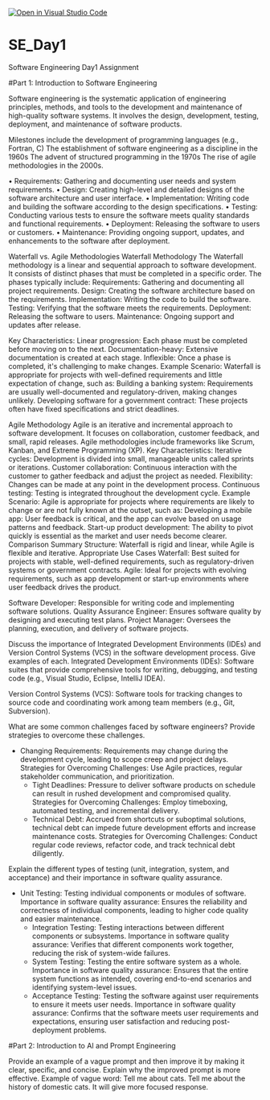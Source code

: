 [![Open in Visual Studio Code](https://classroom.github.com/assets/open-in-vscode-2e0aaae1b6195c2367325f4f02e2d04e9abb55f0b24a779b69b11b9e10269abc.svg)](https://classroom.github.com/online_ide?assignment_repo_id=15540528&assignment_repo_type=AssignmentRepo)
# SE_Day1
Software Engineering Day1 Assignment

#Part 1: Introduction to Software Engineering

Software engineering is the systematic application of engineering principles, methods, and tools to the development and maintenance of high-quality software systems. It involves the design, development, testing, deployment, and maintenance of software products.

Milestones include the development of programming languages (e.g., Fortran, C) 
The establishment of software engineering as a discipline in the 1960s
The advent of structured programming in the 1970s
The rise of agile methodologies in the 2000s.


•	Requirements: Gathering and documenting user needs and system requirements.
•	Design: Creating high-level and detailed designs of the software architecture and user interface.
•	Implementation: Writing code and building the software according to the design specifications.
•	Testing: Conducting various tests to ensure the software meets quality standards and functional requirements.
•	Deployment: Releasing the software to users or customers.
•	Maintenance: Providing ongoing support, updates, and enhancements to the software after deployment.


Waterfall vs. Agile Methodologies
Waterfall Methodology
The Waterfall methodology is a linear and sequential approach to software development. It consists of distinct phases that must be completed in a specific order. The phases typically include:
Requirements: Gathering and documenting all project requirements.
Design: Creating the software architecture based on the requirements.
Implementation: Writing the code to build the software.
Testing: Verifying that the software meets the requirements.
Deployment: Releasing the software to users.
Maintenance: Ongoing support and updates after release.

Key Characteristics:
Linear progression: Each phase must be completed before moving on to the next.
Documentation-heavy: Extensive documentation is created at each stage.
Inflexible: Once a phase is completed, it's challenging to make changes.
Example Scenario:
Waterfall is appropriate for projects with well-defined requirements and little expectation of change, such as:
Building a banking system: Requirements are usually well-documented and regulatory-driven, making changes unlikely.
Developing software for a government contract: These projects often have fixed specifications and strict deadlines.

Agile Methodology
Agile is an iterative and incremental approach to software development. It focuses on collaboration, customer feedback, and small, rapid releases. Agile methodologies include frameworks like Scrum, Kanban, and Extreme Programming (XP).
Key Characteristics:
Iterative cycles: Development is divided into small, manageable units called sprints or iterations.
Customer collaboration: Continuous interaction with the customer to gather feedback and adjust the project as needed.
Flexibility: Changes can be made at any point in the development process.
Continuous testing: Testing is integrated throughout the development cycle.
Example Scenario:
Agile is appropriate for projects where requirements are likely to change or are not fully known at the outset, such as:
Developing a mobile app: User feedback is critical, and the app can evolve based on usage patterns and feedback.
Start-up product development: The ability to pivot quickly is essential as the market and user needs become clearer.
Comparison Summary
Structure: Waterfall is rigid and linear, while Agile is flexible and iterative.
Appropriate Use Cases
Waterfall: Best suited for projects with stable, well-defined requirements, such as regulatory-driven systems or government contracts.
Agile: Ideal for projects with evolving requirements, such as app development or start-up environments where user feedback drives the product.

Software Developer: Responsible for writing code and implementing software solutions.
Quality Assurance Engineer: Ensures software quality by designing and executing test plans.
Project Manager: Oversees the planning, execution, and delivery of software projects.

Discuss the importance of Integrated Development Environments (IDEs) and Version Control Systems (VCS) in the software development process. Give examples of each.
Integrated Development Environments (IDEs): Software suites that provide comprehensive tools for writing, debugging, and testing code (e.g., Visual Studio, Eclipse, IntelliJ IDEA).

Version Control Systems (VCS): Software tools for tracking changes to source code and coordinating work among team members (e.g., Git, Subversion).

What are some common challenges faced by software engineers? Provide strategies to overcome these challenges.

- Changing Requirements: Requirements may change during the development cycle, leading to scope creep and project delays.
Strategies for Overcoming Challenges: Use Agile practices, regular stakeholder communication, and prioritization.
  - Tight Deadlines: Pressure to deliver software products on schedule can result in rushed development and compromised quality.
Strategies for Overcoming Challenges: Employ timeboxing, automated testing, and incremental delivery.
  - Technical Debt: Accrued from shortcuts or suboptimal solutions, technical debt can impede future development efforts and increase maintenance costs.
Strategies for Overcoming Challenges: Conduct regular code reviews, refactor code, and track technical debt diligently.

Explain the different types of testing (unit, integration, system, and acceptance) and their importance in software quality assurance.
- Unit Testing: Testing individual components or modules of software.
Importance in software quality assurance: Ensures the reliability and correctness of individual components, leading to higher code quality and easier maintenance.
  - Integration Testing: Testing interactions between different components or subsystems.
Importance in software quality assurance: Verifies that different components work together, reducing the risk of system-wide failures.
  - System Testing: Testing the entire software system as a whole.
Importance in software quality assurance: Ensures that the entire system functions as intended, covering end-to-end scenarios and identifying system-level issues.
  - Acceptance Testing: Testing the software against user requirements to ensure it meets user needs.
Importance in software quality assurance: Confirms that the software meets user requirements and expectations, ensuring user satisfaction and reducing post-deployment problems.


#Part 2: Introduction to AI and Prompt Engineering

Provide an example of a vague prompt and then improve it by making it clear, specific, and concise. Explain why the improved prompt is more effective.
Example of vague word: Tell me about cats.
Tell me about the history of domestic cats.
It will give more focused response.

